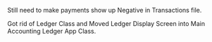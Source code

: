 Still need to make payments show up Negative in Transactions file.

Got rid of Ledger Class and Moved Ledger Display Screen into Main Accounting Ledger App Class.


